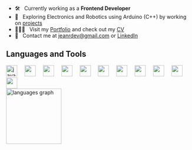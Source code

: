 - 🛠 &nbsp; Currently working as a <strong>Frontend Developer</strong>
- 🤖 &nbsp; Exploring Electronics and Robotics using Arduino (C++) by working on [projects](https://www.tinkercad.com/users/eC3q67K0OPz?type=circuits)
- 🧑🏻‍💻 &nbsp; Visit my [Portfolio](https://jeanrondon.is-a.dev) and check out my [CV](https://rxresu.me/jeandv/cv-jean-rondon)
- 💬 &nbsp; Contact me at jeanrdev@gmail.com or [LinkedIn](https://linkedin.com/in/jeanrondon)

## Languages and Tools

<div align="left">
  <img src="https://cdn.jsdelivr.net/gh/devicons/devicon/icons/javascript/javascript-original.svg" height="30" alt="javascript" />
  <img width="12" />
  <img src="https://cdn.jsdelivr.net/gh/devicons/devicon/icons/typescript/typescript-original.svg" height="30" />
  <img width="12" />
  <img src="https://cdn.jsdelivr.net/gh/devicons/devicon/icons/react/react-original.svg" height="30" />
  <img width="12" />
  <img src="https://cdn.jsdelivr.net/gh/devicons/devicon@latest/icons/nextjs/nextjs-original.svg" height="30" />
  <img width="12" />
  <img src="https://cdn.jsdelivr.net/gh/devicons/devicon@latest/icons/electron/electron-original.svg" height="30" />
  <img width="12" />
  <img src="https://cdn.jsdelivr.net/gh/devicons/devicon/icons/redux/redux-original.svg" height="30" />
  <img width="12" />
  <img src="https://cdn.jsdelivr.net/gh/devicons/devicon@latest/icons/storybook/storybook-original.svg" height="30" />
  <img width="12" />
  <img src="https://cdn.jsdelivr.net/gh/devicons/devicon@latest/icons/jest/jest-plain.svg" height="30" />
  <img width="12" />
  <img src="https://cdn.jsdelivr.net/gh/devicons/devicon/icons/tailwindcss/tailwindcss-original.svg" height="30" />
  <img width="12" />
  <img src="https://cdn.jsdelivr.net/gh/devicons/devicon@latest/icons/nodejs/nodejs-plain.svg" height="30" />
  <img width="12" />
  <img src="https://cdn.jsdelivr.net/gh/devicons/devicon/icons/graphql/graphql-plain.svg" height="30" />
</div>

<img src="https://github-readme-stats.vercel.app/api/top-langs?username=jeandv&locale=es&hide_title=false&layout=compact&card_width=32&langs_count=15&theme=dark&hide_border=true" height="150" alt="languages graph"  />
